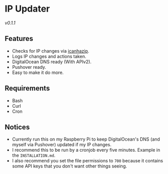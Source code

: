 # IP Updater

*v0.1.1*

## Features

- Checks for IP changes via [icanhazip](http://icanhazip.com).
- Logs IP changes and actions taken.
- DigitalOcean DNS ready (With APIv2).
- Pushover ready.
- Easy to make it do more.

## Requirements

- Bash
- Curl
- Cron

## Notices

- Currently run this on my Raspberry Pi to keep DigitalOcean's DNS (and myself via Pushover) updated if my IP changes.
- I recommend this to be run by a cronjob every five minutes. Example in the `INSTALLATION.md`.
- I also recommend you set the file permissions to `700` because it contains some API keys that you don't want other things seeing.
